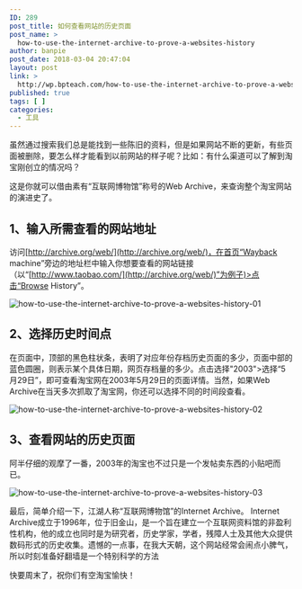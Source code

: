 ```yaml
---
ID: 289
post_title: 如何查看网站的历史页面
post_name: >
  how-to-use-the-internet-archive-to-prove-a-websites-history
author: banpie
post_date: 2018-03-04 20:47:04
layout: post
link: >
  http://wp.bpteach.com/how-to-use-the-internet-archive-to-prove-a-websites-history/
published: true
tags: [ ]
categories:
  - 工具
---
```

虽然通过搜索我们总是能找到一些陈旧的资料，但是如果网站不断的更新，有些页面被删除，要怎么样才能看到以前网站的样子呢？比如：有什么渠道可以了解到淘宝刚创立的情况吗？

这是你就可以借由素有“互联网博物馆”称号的Web Archive，来查询整个淘宝网站的演进史了。

## 1、输入所需查看的网站地址

访问[http://archive.org/web/](http://archive.org/web/)，在首页“Wayback machine”旁边的地址栏中输入你想要查看的网站链接（以“[http://www.taobao.com/](http://archive.org/web/)”为例子)>点击“Browse History”。

![how-to-use-the-internet-archive-to-prove-a-websites-history-01](http://7arnhx.com1.z0.glb.clouddn.com/wp-content/uploads/2014/01/how-to-use-the-internet-archive-to-prove-a-websites-history-01.jpg)

## 2、选择历史时间点

在页面中，顶部的黑色柱状条，表明了对应年份存档历史页面的多少，页面中部的蓝色圆圈，则表示某个具体日期，网页存档量的多少。点击选择"2003">选择“5月29日”，即可查看淘宝网在2003年5月29日的页面详情。当然，如果Web Archive在当天多次抓取了淘宝网，你还可以选择不同的时间段查看。

![how-to-use-the-internet-archive-to-prove-a-websites-history-02](http://7arnhx.com1.z0.glb.clouddn.com/wp-content/uploads/2014/01/how-to-use-the-internet-archive-to-prove-a-websites-history-02.jpg)

##  3、查看网站的历史页面

阿半仔细的观摩了一番，2003年的淘宝也不过只是一个发帖卖东西的小贴吧而已。

![how-to-use-the-internet-archive-to-prove-a-websites-history-03](http://7arnhx.com1.z0.glb.clouddn.com/wp-content/uploads/2014/01/how-to-use-the-internet-archive-to-prove-a-websites-history-03.jpg)

最后，简单介绍一下，江湖人称“互联网博物馆”的Internet Archive。 Internet Archive成立于1996年，位于旧金山，是一个旨在建立一个互联网资料馆的非盈利性机构，他的成立也同时是为研究者，历史学家，学者，残障人士及其他大众提供数码形式的历史收集。遗憾的一点事，在我大天朝，这个网站经常会闹点小脾气，所以时刻准备好翻墙是一个特别科学的方法

快要周末了，祝你们有空淘宝愉快！